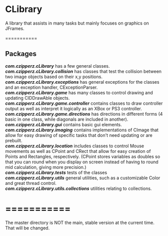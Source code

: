 CLibrary
============
A library that assists in many tasks but mainly focuses on graphics on JFrames.

===========
<h2>Packages</h2>
<i><strong>com.czipperz.cLibrary</i></strong> has a few general classes.
<br />
<i><strong>com.czipperz.cLibrary.collision</i></strong> has classes that test the collision between two image objects based on their x,y positions.
<br />
<i><strong>com.czipperz.cLibrary.exceptions</i></strong> has general exceptions for the classes and an exception handler, CExceptionParser.
<br />
<i><strong>com.czipperz.cLibrary.game</i></strong> has many classes to control drawing and updating CIDDrawAble objects.
<br />
<i><strong>com.czipperz.cLibrary.game.controller</i></strong> contains classes to draw controller output as well as interpret it logically as an XBox or PS3 controller.
<br />
<i><strong>com.czipperz.cLibrary.game.directions</i></strong> has directions in different forms (4 basic in one class, while diagonals are included in another).
<br />
<i><strong>com.czipperz.cLibrary.gui</i></strong> contains basic gui elements.
<br />
<i><strong>com.czipperz.cLibrary.imaging</i></strong> contains implementations of CImage that allow for easy drawing of specific tasks that don't need updating or are prebuilt.
<br />
<i><strong>com.czipperz.cLibrary.location</i></strong> includes classes to control Mouse movements as well as CPoint and CRect that allow for easy creation of Points and Rectangles, respectively. (CPoint stores variables as doubles so that you can round when you display on screen instead of having to round mid calculation, giving more precision.)
<br />
<i><strong>com.czipperz.cLibrary.tests</i></strong> tests of the classes
<br />
<i><strong>com.czipperz.cLibrary.utils</i></strong> general utilities, such as a customizable Color and great thread control.
<br />
<i><strong>com.czipperz.cLibrary.utils.collections</i></strong> utilities relating to collections.
<br />

===========
===========

The master directory is NOT the main, stable version at the current time. That will be changed.
